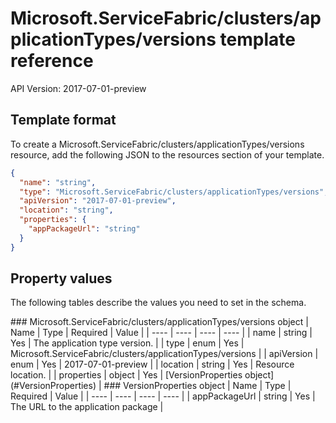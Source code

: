 # Microsoft.ServiceFabric/clusters/applicationTypes/versions template reference
API Version: 2017-07-01-preview
## Template format

To create a Microsoft.ServiceFabric/clusters/applicationTypes/versions resource, add the following JSON to the resources section of your template.

```json
{
  "name": "string",
  "type": "Microsoft.ServiceFabric/clusters/applicationTypes/versions",
  "apiVersion": "2017-07-01-preview",
  "location": "string",
  "properties": {
    "appPackageUrl": "string"
  }
}
```
## Property values

The following tables describe the values you need to set in the schema.

<a id="Microsoft.ServiceFabric/clusters/applicationTypes/versions" />
### Microsoft.ServiceFabric/clusters/applicationTypes/versions object
|  Name | Type | Required | Value |
|  ---- | ---- | ---- | ---- |
|  name | string | Yes | The application type version. |
|  type | enum | Yes | Microsoft.ServiceFabric/clusters/applicationTypes/versions |
|  apiVersion | enum | Yes | 2017-07-01-preview |
|  location | string | Yes | Resource location. |
|  properties | object | Yes | [VersionProperties object](#VersionProperties) |


<a id="VersionProperties" />
### VersionProperties object
|  Name | Type | Required | Value |
|  ---- | ---- | ---- | ---- |
|  appPackageUrl | string | Yes | The URL to the application package |

